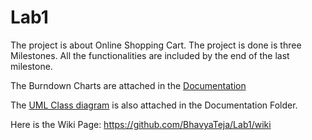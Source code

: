 # Lab1
The project is about Online Shopping Cart. The project is done is three Milestones. All the functionalities are included by the end of the last milestone.

The Burndown Charts are attached in the [Documentation](https://github.com/BhavyaTeja/Lab1/tree/master/Documentation)

The [UML Class diagram](https://github.com/BhavyaTeja/Lab1/blob/master/Documentation/UMLClassDiagram_ChatApplication.pdf) is also attached in the Documentation Folder. 

Here is the Wiki Page: https://github.com/BhavyaTeja/Lab1/wiki
